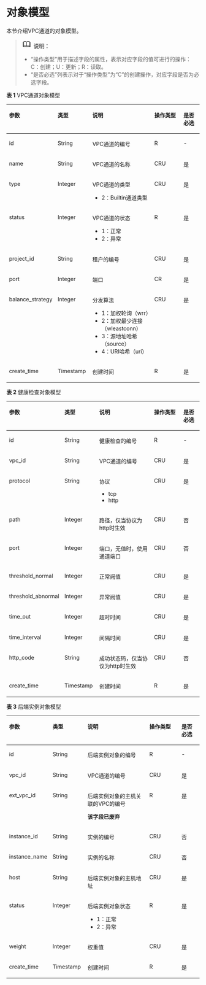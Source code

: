 # 对象模型<a name="ZH-CN_TOPIC_0000001082135219"></a>

本节介绍VPC通道的对象模型。

>![](public_sys-resources/icon-note.gif) **说明：** 
>-   “操作类型”用于描述字段的属性，表示对应字段的值可进行的操作：
>    C：创建；U：更新；R：读取。
>-   “是否必选”列表示对于“操作类型”为“C”的创建操作，对应字段是否为必选字段。

**表 1**  VPC通道对象模型

<a name="zh-cn_topic_0225568976_table49332581"></a>
<table><thead align="left"><tr id="zh-cn_topic_0225568976_row15637543"><th class="cellrowborder" valign="top" width="20.202020202020204%" id="mcps1.2.6.1.1"><p id="zh-cn_topic_0225568976_p58681484"><a name="zh-cn_topic_0225568976_p58681484"></a><a name="zh-cn_topic_0225568976_p58681484"></a>参数</p>
</th>
<th class="cellrowborder" valign="top" width="18.18181818181818%" id="mcps1.2.6.1.2"><p id="zh-cn_topic_0225568976_p55579749"><a name="zh-cn_topic_0225568976_p55579749"></a><a name="zh-cn_topic_0225568976_p55579749"></a>类型</p>
</th>
<th class="cellrowborder" valign="top" width="33.33333333333333%" id="mcps1.2.6.1.3"><p id="zh-cn_topic_0225568976_p5665819"><a name="zh-cn_topic_0225568976_p5665819"></a><a name="zh-cn_topic_0225568976_p5665819"></a>说明</p>
</th>
<th class="cellrowborder" valign="top" width="17.17171717171717%" id="mcps1.2.6.1.4"><p id="zh-cn_topic_0225568976_p56278165"><a name="zh-cn_topic_0225568976_p56278165"></a><a name="zh-cn_topic_0225568976_p56278165"></a>操作类型</p>
</th>
<th class="cellrowborder" valign="top" width="11.111111111111112%" id="mcps1.2.6.1.5"><p id="zh-cn_topic_0225568976_p62237499"><a name="zh-cn_topic_0225568976_p62237499"></a><a name="zh-cn_topic_0225568976_p62237499"></a>是否必选</p>
</th>
</tr>
</thead>
<tbody><tr id="zh-cn_topic_0225568976_row8072695"><td class="cellrowborder" valign="top" width="20.202020202020204%" headers="mcps1.2.6.1.1 "><p id="zh-cn_topic_0225568976_p49908526"><a name="zh-cn_topic_0225568976_p49908526"></a><a name="zh-cn_topic_0225568976_p49908526"></a>id</p>
</td>
<td class="cellrowborder" valign="top" width="18.18181818181818%" headers="mcps1.2.6.1.2 "><p id="zh-cn_topic_0225568976_p16058826"><a name="zh-cn_topic_0225568976_p16058826"></a><a name="zh-cn_topic_0225568976_p16058826"></a>String</p>
</td>
<td class="cellrowborder" valign="top" width="33.33333333333333%" headers="mcps1.2.6.1.3 "><p id="zh-cn_topic_0225568976_p25696563"><a name="zh-cn_topic_0225568976_p25696563"></a><a name="zh-cn_topic_0225568976_p25696563"></a>VPC通道的编号</p>
</td>
<td class="cellrowborder" valign="top" width="17.17171717171717%" headers="mcps1.2.6.1.4 "><p id="zh-cn_topic_0225568976_p1046864"><a name="zh-cn_topic_0225568976_p1046864"></a><a name="zh-cn_topic_0225568976_p1046864"></a>R</p>
</td>
<td class="cellrowborder" valign="top" width="11.111111111111112%" headers="mcps1.2.6.1.5 "><p id="zh-cn_topic_0225568976_p17687178"><a name="zh-cn_topic_0225568976_p17687178"></a><a name="zh-cn_topic_0225568976_p17687178"></a>-</p>
</td>
</tr>
<tr id="zh-cn_topic_0225568976_row24966877"><td class="cellrowborder" valign="top" width="20.202020202020204%" headers="mcps1.2.6.1.1 "><p id="zh-cn_topic_0225568976_p9051148"><a name="zh-cn_topic_0225568976_p9051148"></a><a name="zh-cn_topic_0225568976_p9051148"></a>name</p>
</td>
<td class="cellrowborder" valign="top" width="18.18181818181818%" headers="mcps1.2.6.1.2 "><p id="zh-cn_topic_0225568976_p62054412"><a name="zh-cn_topic_0225568976_p62054412"></a><a name="zh-cn_topic_0225568976_p62054412"></a>String</p>
</td>
<td class="cellrowborder" valign="top" width="33.33333333333333%" headers="mcps1.2.6.1.3 "><p id="zh-cn_topic_0225568976_p60351493"><a name="zh-cn_topic_0225568976_p60351493"></a><a name="zh-cn_topic_0225568976_p60351493"></a>VPC通道的名称</p>
</td>
<td class="cellrowborder" valign="top" width="17.17171717171717%" headers="mcps1.2.6.1.4 "><p id="zh-cn_topic_0225568976_p56632734"><a name="zh-cn_topic_0225568976_p56632734"></a><a name="zh-cn_topic_0225568976_p56632734"></a>CRU</p>
</td>
<td class="cellrowborder" valign="top" width="11.111111111111112%" headers="mcps1.2.6.1.5 "><p id="zh-cn_topic_0225568976_p23848703"><a name="zh-cn_topic_0225568976_p23848703"></a><a name="zh-cn_topic_0225568976_p23848703"></a>是</p>
</td>
</tr>
<tr id="zh-cn_topic_0225568976_row13311738"><td class="cellrowborder" valign="top" width="20.202020202020204%" headers="mcps1.2.6.1.1 "><p id="zh-cn_topic_0225568976_p4509019"><a name="zh-cn_topic_0225568976_p4509019"></a><a name="zh-cn_topic_0225568976_p4509019"></a>type</p>
</td>
<td class="cellrowborder" valign="top" width="18.18181818181818%" headers="mcps1.2.6.1.2 "><p id="zh-cn_topic_0225568976_p29686297"><a name="zh-cn_topic_0225568976_p29686297"></a><a name="zh-cn_topic_0225568976_p29686297"></a>Integer</p>
</td>
<td class="cellrowborder" valign="top" width="33.33333333333333%" headers="mcps1.2.6.1.3 "><p id="zh-cn_topic_0225568976_p55779867"><a name="zh-cn_topic_0225568976_p55779867"></a><a name="zh-cn_topic_0225568976_p55779867"></a>VPC通道的类型</p>
<a name="zh-cn_topic_0225568976_ul53721145134416"></a><a name="zh-cn_topic_0225568976_ul53721145134416"></a><ul id="zh-cn_topic_0225568976_ul53721145134416"><li>2：Builtin通道类型</li></ul>
</td>
<td class="cellrowborder" valign="top" width="17.17171717171717%" headers="mcps1.2.6.1.4 "><p id="zh-cn_topic_0225568976_p21875402"><a name="zh-cn_topic_0225568976_p21875402"></a><a name="zh-cn_topic_0225568976_p21875402"></a>CRU</p>
</td>
<td class="cellrowborder" valign="top" width="11.111111111111112%" headers="mcps1.2.6.1.5 "><p id="zh-cn_topic_0225568976_p27077133"><a name="zh-cn_topic_0225568976_p27077133"></a><a name="zh-cn_topic_0225568976_p27077133"></a>是</p>
</td>
</tr>
<tr id="zh-cn_topic_0225568976_row82661851161"><td class="cellrowborder" valign="top" width="20.202020202020204%" headers="mcps1.2.6.1.1 "><p id="zh-cn_topic_0225568976_p926619591611"><a name="zh-cn_topic_0225568976_p926619591611"></a><a name="zh-cn_topic_0225568976_p926619591611"></a>status</p>
</td>
<td class="cellrowborder" valign="top" width="18.18181818181818%" headers="mcps1.2.6.1.2 "><p id="zh-cn_topic_0225568976_p182661752166"><a name="zh-cn_topic_0225568976_p182661752166"></a><a name="zh-cn_topic_0225568976_p182661752166"></a>Integer</p>
</td>
<td class="cellrowborder" valign="top" width="33.33333333333333%" headers="mcps1.2.6.1.3 "><p id="zh-cn_topic_0225568976_p12663581620"><a name="zh-cn_topic_0225568976_p12663581620"></a><a name="zh-cn_topic_0225568976_p12663581620"></a>VPC通道的状态</p>
<a name="zh-cn_topic_0225568976_ul15791839184416"></a><a name="zh-cn_topic_0225568976_ul15791839184416"></a><ul id="zh-cn_topic_0225568976_ul15791839184416"><li>1：正常</li><li>2：异常</li></ul>
</td>
<td class="cellrowborder" valign="top" width="17.17171717171717%" headers="mcps1.2.6.1.4 "><p id="zh-cn_topic_0225568976_p7266350167"><a name="zh-cn_topic_0225568976_p7266350167"></a><a name="zh-cn_topic_0225568976_p7266350167"></a>R</p>
</td>
<td class="cellrowborder" valign="top" width="11.111111111111112%" headers="mcps1.2.6.1.5 "><p id="zh-cn_topic_0225568976_p152667591616"><a name="zh-cn_topic_0225568976_p152667591616"></a><a name="zh-cn_topic_0225568976_p152667591616"></a>是</p>
</td>
</tr>
<tr id="zh-cn_topic_0225568976_row42367610"><td class="cellrowborder" valign="top" width="20.202020202020204%" headers="mcps1.2.6.1.1 "><p id="zh-cn_topic_0225568976_p9224375"><a name="zh-cn_topic_0225568976_p9224375"></a><a name="zh-cn_topic_0225568976_p9224375"></a>project_id</p>
</td>
<td class="cellrowborder" valign="top" width="18.18181818181818%" headers="mcps1.2.6.1.2 "><p id="zh-cn_topic_0225568976_p8976892"><a name="zh-cn_topic_0225568976_p8976892"></a><a name="zh-cn_topic_0225568976_p8976892"></a>String</p>
</td>
<td class="cellrowborder" valign="top" width="33.33333333333333%" headers="mcps1.2.6.1.3 "><p id="zh-cn_topic_0225568976_p79993152715"><a name="zh-cn_topic_0225568976_p79993152715"></a><a name="zh-cn_topic_0225568976_p79993152715"></a>租户的编号</p>
</td>
<td class="cellrowborder" valign="top" width="17.17171717171717%" headers="mcps1.2.6.1.4 "><p id="zh-cn_topic_0225568976_p15296911"><a name="zh-cn_topic_0225568976_p15296911"></a><a name="zh-cn_topic_0225568976_p15296911"></a>CRU</p>
</td>
<td class="cellrowborder" valign="top" width="11.111111111111112%" headers="mcps1.2.6.1.5 "><p id="zh-cn_topic_0225568976_p31090241"><a name="zh-cn_topic_0225568976_p31090241"></a><a name="zh-cn_topic_0225568976_p31090241"></a>是</p>
</td>
</tr>
<tr id="zh-cn_topic_0225568976_row11376719"><td class="cellrowborder" valign="top" width="20.202020202020204%" headers="mcps1.2.6.1.1 "><p id="zh-cn_topic_0225568976_p49099023"><a name="zh-cn_topic_0225568976_p49099023"></a><a name="zh-cn_topic_0225568976_p49099023"></a>port</p>
</td>
<td class="cellrowborder" valign="top" width="18.18181818181818%" headers="mcps1.2.6.1.2 "><p id="zh-cn_topic_0225568976_p17597936"><a name="zh-cn_topic_0225568976_p17597936"></a><a name="zh-cn_topic_0225568976_p17597936"></a>Integer</p>
</td>
<td class="cellrowborder" valign="top" width="33.33333333333333%" headers="mcps1.2.6.1.3 "><p id="zh-cn_topic_0225568976_p16681305"><a name="zh-cn_topic_0225568976_p16681305"></a><a name="zh-cn_topic_0225568976_p16681305"></a>端口</p>
</td>
<td class="cellrowborder" valign="top" width="17.17171717171717%" headers="mcps1.2.6.1.4 "><p id="zh-cn_topic_0225568976_p13967064"><a name="zh-cn_topic_0225568976_p13967064"></a><a name="zh-cn_topic_0225568976_p13967064"></a>CR</p>
</td>
<td class="cellrowborder" valign="top" width="11.111111111111112%" headers="mcps1.2.6.1.5 "><p id="zh-cn_topic_0225568976_p57590436"><a name="zh-cn_topic_0225568976_p57590436"></a><a name="zh-cn_topic_0225568976_p57590436"></a>是</p>
</td>
</tr>
<tr id="zh-cn_topic_0225568976_row82989413144"><td class="cellrowborder" valign="top" width="20.202020202020204%" headers="mcps1.2.6.1.1 "><p id="zh-cn_topic_0225568976_p192983401416"><a name="zh-cn_topic_0225568976_p192983401416"></a><a name="zh-cn_topic_0225568976_p192983401416"></a>balance_strategy</p>
</td>
<td class="cellrowborder" valign="top" width="18.18181818181818%" headers="mcps1.2.6.1.2 "><p id="zh-cn_topic_0225568976_p182985416144"><a name="zh-cn_topic_0225568976_p182985416144"></a><a name="zh-cn_topic_0225568976_p182985416144"></a>Integer</p>
</td>
<td class="cellrowborder" valign="top" width="33.33333333333333%" headers="mcps1.2.6.1.3 "><p id="zh-cn_topic_0225568976_p22981401418"><a name="zh-cn_topic_0225568976_p22981401418"></a><a name="zh-cn_topic_0225568976_p22981401418"></a>分发算法</p>
<a name="zh-cn_topic_0225568976_ul31881612450"></a><a name="zh-cn_topic_0225568976_ul31881612450"></a><ul id="zh-cn_topic_0225568976_ul31881612450"><li>1：加权轮询（wrr）</li><li>2：加权最少连接（wleastconn）</li><li>3：源地址哈希（source）</li><li>4：URI哈希（uri）</li></ul>
</td>
<td class="cellrowborder" valign="top" width="17.17171717171717%" headers="mcps1.2.6.1.4 "><p id="zh-cn_topic_0225568976_p8298154131413"><a name="zh-cn_topic_0225568976_p8298154131413"></a><a name="zh-cn_topic_0225568976_p8298154131413"></a>CRU</p>
</td>
<td class="cellrowborder" valign="top" width="11.111111111111112%" headers="mcps1.2.6.1.5 "><p id="zh-cn_topic_0225568976_p1298148144"><a name="zh-cn_topic_0225568976_p1298148144"></a><a name="zh-cn_topic_0225568976_p1298148144"></a>是</p>
</td>
</tr>
<tr id="zh-cn_topic_0225568976_row684511713148"><td class="cellrowborder" valign="top" width="20.202020202020204%" headers="mcps1.2.6.1.1 "><p id="zh-cn_topic_0225568976_p8845107161418"><a name="zh-cn_topic_0225568976_p8845107161418"></a><a name="zh-cn_topic_0225568976_p8845107161418"></a>create_time</p>
</td>
<td class="cellrowborder" valign="top" width="18.18181818181818%" headers="mcps1.2.6.1.2 "><p id="zh-cn_topic_0225568976_p188451179141"><a name="zh-cn_topic_0225568976_p188451179141"></a><a name="zh-cn_topic_0225568976_p188451179141"></a>Timestamp</p>
</td>
<td class="cellrowborder" valign="top" width="33.33333333333333%" headers="mcps1.2.6.1.3 "><p id="zh-cn_topic_0225568976_p198451273146"><a name="zh-cn_topic_0225568976_p198451273146"></a><a name="zh-cn_topic_0225568976_p198451273146"></a>创建时间</p>
</td>
<td class="cellrowborder" valign="top" width="17.17171717171717%" headers="mcps1.2.6.1.4 "><p id="zh-cn_topic_0225568976_p784537191416"><a name="zh-cn_topic_0225568976_p784537191416"></a><a name="zh-cn_topic_0225568976_p784537191416"></a>R</p>
</td>
<td class="cellrowborder" valign="top" width="11.111111111111112%" headers="mcps1.2.6.1.5 "><p id="zh-cn_topic_0225568976_p128457751410"><a name="zh-cn_topic_0225568976_p128457751410"></a><a name="zh-cn_topic_0225568976_p128457751410"></a>是</p>
</td>
</tr>
</tbody>
</table>

**表 2**  健康检查对象模型

<a name="zh-cn_topic_0225568976_table41340048"></a>
<table><thead align="left"><tr id="zh-cn_topic_0225568976_row37775636"><th class="cellrowborder" valign="top" width="20.202020202020204%" id="mcps1.2.6.1.1"><p id="zh-cn_topic_0225568976_p39927684"><a name="zh-cn_topic_0225568976_p39927684"></a><a name="zh-cn_topic_0225568976_p39927684"></a>参数</p>
</th>
<th class="cellrowborder" valign="top" width="18.18181818181818%" id="mcps1.2.6.1.2"><p id="zh-cn_topic_0225568976_p12916952"><a name="zh-cn_topic_0225568976_p12916952"></a><a name="zh-cn_topic_0225568976_p12916952"></a>类型</p>
</th>
<th class="cellrowborder" valign="top" width="33.33333333333333%" id="mcps1.2.6.1.3"><p id="zh-cn_topic_0225568976_p39640185"><a name="zh-cn_topic_0225568976_p39640185"></a><a name="zh-cn_topic_0225568976_p39640185"></a>说明</p>
</th>
<th class="cellrowborder" valign="top" width="17.17171717171717%" id="mcps1.2.6.1.4"><p id="zh-cn_topic_0225568976_p56738382"><a name="zh-cn_topic_0225568976_p56738382"></a><a name="zh-cn_topic_0225568976_p56738382"></a>操作类型</p>
</th>
<th class="cellrowborder" valign="top" width="11.111111111111112%" id="mcps1.2.6.1.5"><p id="zh-cn_topic_0225568976_p32406207"><a name="zh-cn_topic_0225568976_p32406207"></a><a name="zh-cn_topic_0225568976_p32406207"></a>是否必选</p>
</th>
</tr>
</thead>
<tbody><tr id="zh-cn_topic_0225568976_row5223161311563"><td class="cellrowborder" valign="top" width="20.202020202020204%" headers="mcps1.2.6.1.1 "><p id="zh-cn_topic_0225568976_p143411395613"><a name="zh-cn_topic_0225568976_p143411395613"></a><a name="zh-cn_topic_0225568976_p143411395613"></a>id</p>
</td>
<td class="cellrowborder" valign="top" width="18.18181818181818%" headers="mcps1.2.6.1.2 "><p id="zh-cn_topic_0225568976_p43451314563"><a name="zh-cn_topic_0225568976_p43451314563"></a><a name="zh-cn_topic_0225568976_p43451314563"></a>String</p>
</td>
<td class="cellrowborder" valign="top" width="33.33333333333333%" headers="mcps1.2.6.1.3 "><p id="zh-cn_topic_0225568976_p8501113105613"><a name="zh-cn_topic_0225568976_p8501113105613"></a><a name="zh-cn_topic_0225568976_p8501113105613"></a>健康检查的编号</p>
</td>
<td class="cellrowborder" valign="top" width="17.17171717171717%" headers="mcps1.2.6.1.4 "><p id="zh-cn_topic_0225568976_p1850121317564"><a name="zh-cn_topic_0225568976_p1850121317564"></a><a name="zh-cn_topic_0225568976_p1850121317564"></a>R</p>
</td>
<td class="cellrowborder" valign="top" width="11.111111111111112%" headers="mcps1.2.6.1.5 "><p id="zh-cn_topic_0225568976_p2501713175617"><a name="zh-cn_topic_0225568976_p2501713175617"></a><a name="zh-cn_topic_0225568976_p2501713175617"></a>-</p>
</td>
</tr>
<tr id="zh-cn_topic_0225568976_row92231713195610"><td class="cellrowborder" valign="top" width="20.202020202020204%" headers="mcps1.2.6.1.1 "><p id="zh-cn_topic_0225568976_p105091312566"><a name="zh-cn_topic_0225568976_p105091312566"></a><a name="zh-cn_topic_0225568976_p105091312566"></a>vpc_id</p>
</td>
<td class="cellrowborder" valign="top" width="18.18181818181818%" headers="mcps1.2.6.1.2 "><p id="zh-cn_topic_0225568976_p195018139566"><a name="zh-cn_topic_0225568976_p195018139566"></a><a name="zh-cn_topic_0225568976_p195018139566"></a>String</p>
</td>
<td class="cellrowborder" valign="top" width="33.33333333333333%" headers="mcps1.2.6.1.3 "><p id="zh-cn_topic_0225568976_p135016132562"><a name="zh-cn_topic_0225568976_p135016132562"></a><a name="zh-cn_topic_0225568976_p135016132562"></a>VPC通道的编号</p>
</td>
<td class="cellrowborder" valign="top" width="17.17171717171717%" headers="mcps1.2.6.1.4 "><p id="zh-cn_topic_0225568976_p35051312566"><a name="zh-cn_topic_0225568976_p35051312566"></a><a name="zh-cn_topic_0225568976_p35051312566"></a>CRU</p>
</td>
<td class="cellrowborder" valign="top" width="11.111111111111112%" headers="mcps1.2.6.1.5 "><p id="zh-cn_topic_0225568976_p125001365613"><a name="zh-cn_topic_0225568976_p125001365613"></a><a name="zh-cn_topic_0225568976_p125001365613"></a>是</p>
</td>
</tr>
<tr id="zh-cn_topic_0225568976_row132231913105617"><td class="cellrowborder" valign="top" width="20.202020202020204%" headers="mcps1.2.6.1.1 "><p id="zh-cn_topic_0225568976_p05011138562"><a name="zh-cn_topic_0225568976_p05011138562"></a><a name="zh-cn_topic_0225568976_p05011138562"></a>protocol</p>
</td>
<td class="cellrowborder" valign="top" width="18.18181818181818%" headers="mcps1.2.6.1.2 "><p id="zh-cn_topic_0225568976_p1666161335612"><a name="zh-cn_topic_0225568976_p1666161335612"></a><a name="zh-cn_topic_0225568976_p1666161335612"></a>String</p>
</td>
<td class="cellrowborder" valign="top" width="33.33333333333333%" headers="mcps1.2.6.1.3 "><p id="zh-cn_topic_0225568976_p1666121315567"><a name="zh-cn_topic_0225568976_p1666121315567"></a><a name="zh-cn_topic_0225568976_p1666121315567"></a>协议</p>
<a name="zh-cn_topic_0225568976_ul166101312568"></a><a name="zh-cn_topic_0225568976_ul166101312568"></a><ul id="zh-cn_topic_0225568976_ul166101312568"><li>tcp</li><li>http</li></ul>
</td>
<td class="cellrowborder" valign="top" width="17.17171717171717%" headers="mcps1.2.6.1.4 "><p id="zh-cn_topic_0225568976_p766201365612"><a name="zh-cn_topic_0225568976_p766201365612"></a><a name="zh-cn_topic_0225568976_p766201365612"></a>CRU</p>
</td>
<td class="cellrowborder" valign="top" width="11.111111111111112%" headers="mcps1.2.6.1.5 "><p id="zh-cn_topic_0225568976_p966101325618"><a name="zh-cn_topic_0225568976_p966101325618"></a><a name="zh-cn_topic_0225568976_p966101325618"></a>是</p>
</td>
</tr>
<tr id="zh-cn_topic_0225568976_row7223191375620"><td class="cellrowborder" valign="top" width="20.202020202020204%" headers="mcps1.2.6.1.1 "><p id="zh-cn_topic_0225568976_p266171335616"><a name="zh-cn_topic_0225568976_p266171335616"></a><a name="zh-cn_topic_0225568976_p266171335616"></a>path</p>
</td>
<td class="cellrowborder" valign="top" width="18.18181818181818%" headers="mcps1.2.6.1.2 "><p id="zh-cn_topic_0225568976_p1266141345614"><a name="zh-cn_topic_0225568976_p1266141345614"></a><a name="zh-cn_topic_0225568976_p1266141345614"></a>Integer</p>
</td>
<td class="cellrowborder" valign="top" width="33.33333333333333%" headers="mcps1.2.6.1.3 "><p id="zh-cn_topic_0225568976_p12661130563"><a name="zh-cn_topic_0225568976_p12661130563"></a><a name="zh-cn_topic_0225568976_p12661130563"></a>路径，仅当协议为http时生效</p>
</td>
<td class="cellrowborder" valign="top" width="17.17171717171717%" headers="mcps1.2.6.1.4 "><p id="zh-cn_topic_0225568976_p982101312567"><a name="zh-cn_topic_0225568976_p982101312567"></a><a name="zh-cn_topic_0225568976_p982101312567"></a>CRU</p>
</td>
<td class="cellrowborder" valign="top" width="11.111111111111112%" headers="mcps1.2.6.1.5 "><p id="zh-cn_topic_0225568976_p2821513195610"><a name="zh-cn_topic_0225568976_p2821513195610"></a><a name="zh-cn_topic_0225568976_p2821513195610"></a>否</p>
</td>
</tr>
<tr id="zh-cn_topic_0225568976_row5223413165612"><td class="cellrowborder" valign="top" width="20.202020202020204%" headers="mcps1.2.6.1.1 "><p id="zh-cn_topic_0225568976_p582913105612"><a name="zh-cn_topic_0225568976_p582913105612"></a><a name="zh-cn_topic_0225568976_p582913105612"></a>port</p>
</td>
<td class="cellrowborder" valign="top" width="18.18181818181818%" headers="mcps1.2.6.1.2 "><p id="zh-cn_topic_0225568976_p18261314567"><a name="zh-cn_topic_0225568976_p18261314567"></a><a name="zh-cn_topic_0225568976_p18261314567"></a>Integer</p>
</td>
<td class="cellrowborder" valign="top" width="33.33333333333333%" headers="mcps1.2.6.1.3 "><p id="zh-cn_topic_0225568976_p78214132565"><a name="zh-cn_topic_0225568976_p78214132565"></a><a name="zh-cn_topic_0225568976_p78214132565"></a>端口，无值时，使用通道端口</p>
</td>
<td class="cellrowborder" valign="top" width="17.17171717171717%" headers="mcps1.2.6.1.4 "><p id="zh-cn_topic_0225568976_p882101320565"><a name="zh-cn_topic_0225568976_p882101320565"></a><a name="zh-cn_topic_0225568976_p882101320565"></a>CRU</p>
</td>
<td class="cellrowborder" valign="top" width="11.111111111111112%" headers="mcps1.2.6.1.5 "><p id="zh-cn_topic_0225568976_p682161319562"><a name="zh-cn_topic_0225568976_p682161319562"></a><a name="zh-cn_topic_0225568976_p682161319562"></a>否</p>
</td>
</tr>
<tr id="zh-cn_topic_0225568976_row1222381315566"><td class="cellrowborder" valign="top" width="20.202020202020204%" headers="mcps1.2.6.1.1 "><p id="zh-cn_topic_0225568976_p1898513175610"><a name="zh-cn_topic_0225568976_p1898513175610"></a><a name="zh-cn_topic_0225568976_p1898513175610"></a>threshold_normal</p>
</td>
<td class="cellrowborder" valign="top" width="18.18181818181818%" headers="mcps1.2.6.1.2 "><p id="zh-cn_topic_0225568976_p39861317569"><a name="zh-cn_topic_0225568976_p39861317569"></a><a name="zh-cn_topic_0225568976_p39861317569"></a>Integer</p>
</td>
<td class="cellrowborder" valign="top" width="33.33333333333333%" headers="mcps1.2.6.1.3 "><p id="zh-cn_topic_0225568976_p1798813185617"><a name="zh-cn_topic_0225568976_p1798813185617"></a><a name="zh-cn_topic_0225568976_p1798813185617"></a>正常阙值</p>
</td>
<td class="cellrowborder" valign="top" width="17.17171717171717%" headers="mcps1.2.6.1.4 "><p id="zh-cn_topic_0225568976_p9982013135612"><a name="zh-cn_topic_0225568976_p9982013135612"></a><a name="zh-cn_topic_0225568976_p9982013135612"></a>CRU</p>
</td>
<td class="cellrowborder" valign="top" width="11.111111111111112%" headers="mcps1.2.6.1.5 "><p id="zh-cn_topic_0225568976_p14981013145615"><a name="zh-cn_topic_0225568976_p14981013145615"></a><a name="zh-cn_topic_0225568976_p14981013145615"></a>是</p>
</td>
</tr>
<tr id="zh-cn_topic_0225568976_row102231713165613"><td class="cellrowborder" valign="top" width="20.202020202020204%" headers="mcps1.2.6.1.1 "><p id="zh-cn_topic_0225568976_p1598191305619"><a name="zh-cn_topic_0225568976_p1598191305619"></a><a name="zh-cn_topic_0225568976_p1598191305619"></a>threshold_abnormal</p>
</td>
<td class="cellrowborder" valign="top" width="18.18181818181818%" headers="mcps1.2.6.1.2 "><p id="zh-cn_topic_0225568976_p169821319568"><a name="zh-cn_topic_0225568976_p169821319568"></a><a name="zh-cn_topic_0225568976_p169821319568"></a>Integer</p>
</td>
<td class="cellrowborder" valign="top" width="33.33333333333333%" headers="mcps1.2.6.1.3 "><p id="zh-cn_topic_0225568976_p1898161316565"><a name="zh-cn_topic_0225568976_p1898161316565"></a><a name="zh-cn_topic_0225568976_p1898161316565"></a>异常阙值</p>
</td>
<td class="cellrowborder" valign="top" width="17.17171717171717%" headers="mcps1.2.6.1.4 "><p id="zh-cn_topic_0225568976_p1111331335618"><a name="zh-cn_topic_0225568976_p1111331335618"></a><a name="zh-cn_topic_0225568976_p1111331335618"></a>CRU</p>
</td>
<td class="cellrowborder" valign="top" width="11.111111111111112%" headers="mcps1.2.6.1.5 "><p id="zh-cn_topic_0225568976_p13113113165614"><a name="zh-cn_topic_0225568976_p13113113165614"></a><a name="zh-cn_topic_0225568976_p13113113165614"></a>是</p>
</td>
</tr>
<tr id="zh-cn_topic_0225568976_row19223121325615"><td class="cellrowborder" valign="top" width="20.202020202020204%" headers="mcps1.2.6.1.1 "><p id="zh-cn_topic_0225568976_p91131813195616"><a name="zh-cn_topic_0225568976_p91131813195616"></a><a name="zh-cn_topic_0225568976_p91131813195616"></a>time_out</p>
</td>
<td class="cellrowborder" valign="top" width="18.18181818181818%" headers="mcps1.2.6.1.2 "><p id="zh-cn_topic_0225568976_p181131113155618"><a name="zh-cn_topic_0225568976_p181131113155618"></a><a name="zh-cn_topic_0225568976_p181131113155618"></a>Integer</p>
</td>
<td class="cellrowborder" valign="top" width="33.33333333333333%" headers="mcps1.2.6.1.3 "><p id="zh-cn_topic_0225568976_p1511311311562"><a name="zh-cn_topic_0225568976_p1511311311562"></a><a name="zh-cn_topic_0225568976_p1511311311562"></a>超时时间</p>
</td>
<td class="cellrowborder" valign="top" width="17.17171717171717%" headers="mcps1.2.6.1.4 "><p id="zh-cn_topic_0225568976_p6113113175618"><a name="zh-cn_topic_0225568976_p6113113175618"></a><a name="zh-cn_topic_0225568976_p6113113175618"></a>CRU</p>
</td>
<td class="cellrowborder" valign="top" width="11.111111111111112%" headers="mcps1.2.6.1.5 "><p id="zh-cn_topic_0225568976_p211318135568"><a name="zh-cn_topic_0225568976_p211318135568"></a><a name="zh-cn_topic_0225568976_p211318135568"></a>是</p>
</td>
</tr>
<tr id="zh-cn_topic_0225568976_row175831246256"><td class="cellrowborder" valign="top" width="20.202020202020204%" headers="mcps1.2.6.1.1 "><p id="zh-cn_topic_0225568976_p6583546354"><a name="zh-cn_topic_0225568976_p6583546354"></a><a name="zh-cn_topic_0225568976_p6583546354"></a>time_interval</p>
</td>
<td class="cellrowborder" valign="top" width="18.18181818181818%" headers="mcps1.2.6.1.2 "><p id="zh-cn_topic_0225568976_p165832460510"><a name="zh-cn_topic_0225568976_p165832460510"></a><a name="zh-cn_topic_0225568976_p165832460510"></a>Integer</p>
</td>
<td class="cellrowborder" valign="top" width="33.33333333333333%" headers="mcps1.2.6.1.3 "><p id="zh-cn_topic_0225568976_p958312467512"><a name="zh-cn_topic_0225568976_p958312467512"></a><a name="zh-cn_topic_0225568976_p958312467512"></a>间隔时间</p>
</td>
<td class="cellrowborder" valign="top" width="17.17171717171717%" headers="mcps1.2.6.1.4 "><p id="zh-cn_topic_0225568976_p258316465515"><a name="zh-cn_topic_0225568976_p258316465515"></a><a name="zh-cn_topic_0225568976_p258316465515"></a>CRU</p>
</td>
<td class="cellrowborder" valign="top" width="11.111111111111112%" headers="mcps1.2.6.1.5 "><p id="zh-cn_topic_0225568976_p9583246452"><a name="zh-cn_topic_0225568976_p9583246452"></a><a name="zh-cn_topic_0225568976_p9583246452"></a>是</p>
</td>
</tr>
<tr id="zh-cn_topic_0225568976_row4393833700"><td class="cellrowborder" valign="top" width="20.202020202020204%" headers="mcps1.2.6.1.1 "><p id="zh-cn_topic_0225568976_p1439315331004"><a name="zh-cn_topic_0225568976_p1439315331004"></a><a name="zh-cn_topic_0225568976_p1439315331004"></a>http_code</p>
</td>
<td class="cellrowborder" valign="top" width="18.18181818181818%" headers="mcps1.2.6.1.2 "><p id="zh-cn_topic_0225568976_p83936331018"><a name="zh-cn_topic_0225568976_p83936331018"></a><a name="zh-cn_topic_0225568976_p83936331018"></a>String</p>
</td>
<td class="cellrowborder" valign="top" width="33.33333333333333%" headers="mcps1.2.6.1.3 "><p id="zh-cn_topic_0225568976_p123932033506"><a name="zh-cn_topic_0225568976_p123932033506"></a><a name="zh-cn_topic_0225568976_p123932033506"></a>成功状态码，仅当协议为http时生效</p>
</td>
<td class="cellrowborder" valign="top" width="17.17171717171717%" headers="mcps1.2.6.1.4 "><p id="zh-cn_topic_0225568976_p153934331014"><a name="zh-cn_topic_0225568976_p153934331014"></a><a name="zh-cn_topic_0225568976_p153934331014"></a>CRU</p>
</td>
<td class="cellrowborder" valign="top" width="11.111111111111112%" headers="mcps1.2.6.1.5 "><p id="zh-cn_topic_0225568976_p1539303315019"><a name="zh-cn_topic_0225568976_p1539303315019"></a><a name="zh-cn_topic_0225568976_p1539303315019"></a>否</p>
</td>
</tr>
<tr id="zh-cn_topic_0225568976_row53936368013"><td class="cellrowborder" valign="top" width="20.202020202020204%" headers="mcps1.2.6.1.1 "><p id="zh-cn_topic_0225568976_p739310361703"><a name="zh-cn_topic_0225568976_p739310361703"></a><a name="zh-cn_topic_0225568976_p739310361703"></a>create_time</p>
</td>
<td class="cellrowborder" valign="top" width="18.18181818181818%" headers="mcps1.2.6.1.2 "><p id="zh-cn_topic_0225568976_p539313361704"><a name="zh-cn_topic_0225568976_p539313361704"></a><a name="zh-cn_topic_0225568976_p539313361704"></a>Timestamp</p>
</td>
<td class="cellrowborder" valign="top" width="33.33333333333333%" headers="mcps1.2.6.1.3 "><p id="zh-cn_topic_0225568976_p173933360010"><a name="zh-cn_topic_0225568976_p173933360010"></a><a name="zh-cn_topic_0225568976_p173933360010"></a>创建时间</p>
</td>
<td class="cellrowborder" valign="top" width="17.17171717171717%" headers="mcps1.2.6.1.4 "><p id="zh-cn_topic_0225568976_p93935369017"><a name="zh-cn_topic_0225568976_p93935369017"></a><a name="zh-cn_topic_0225568976_p93935369017"></a>R</p>
</td>
<td class="cellrowborder" valign="top" width="11.111111111111112%" headers="mcps1.2.6.1.5 "><p id="zh-cn_topic_0225568976_p133931636002"><a name="zh-cn_topic_0225568976_p133931636002"></a><a name="zh-cn_topic_0225568976_p133931636002"></a>是</p>
</td>
</tr>
</tbody>
</table>

**表 3**  后端实例对象模型

<a name="zh-cn_topic_0225568976_table1432431421012"></a>
<table><thead align="left"><tr id="zh-cn_topic_0225568976_row14324114141017"><th class="cellrowborder" valign="top" width="20.202020202020204%" id="mcps1.2.6.1.1"><p id="zh-cn_topic_0225568976_p133241714171014"><a name="zh-cn_topic_0225568976_p133241714171014"></a><a name="zh-cn_topic_0225568976_p133241714171014"></a>参数</p>
</th>
<th class="cellrowborder" valign="top" width="18.18181818181818%" id="mcps1.2.6.1.2"><p id="zh-cn_topic_0225568976_p1132420146104"><a name="zh-cn_topic_0225568976_p1132420146104"></a><a name="zh-cn_topic_0225568976_p1132420146104"></a>类型</p>
</th>
<th class="cellrowborder" valign="top" width="33.33333333333333%" id="mcps1.2.6.1.3"><p id="zh-cn_topic_0225568976_p1324114101013"><a name="zh-cn_topic_0225568976_p1324114101013"></a><a name="zh-cn_topic_0225568976_p1324114101013"></a>说明</p>
</th>
<th class="cellrowborder" valign="top" width="17.17171717171717%" id="mcps1.2.6.1.4"><p id="zh-cn_topic_0225568976_p183401214181015"><a name="zh-cn_topic_0225568976_p183401214181015"></a><a name="zh-cn_topic_0225568976_p183401214181015"></a>操作类型</p>
</th>
<th class="cellrowborder" valign="top" width="11.111111111111112%" id="mcps1.2.6.1.5"><p id="zh-cn_topic_0225568976_p163401714101018"><a name="zh-cn_topic_0225568976_p163401714101018"></a><a name="zh-cn_topic_0225568976_p163401714101018"></a>是否必选</p>
</th>
</tr>
</thead>
<tbody><tr id="zh-cn_topic_0225568976_row6500215122212"><td class="cellrowborder" valign="top" width="20.202020202020204%" headers="mcps1.2.6.1.1 "><p id="zh-cn_topic_0225568976_p192037153227"><a name="zh-cn_topic_0225568976_p192037153227"></a><a name="zh-cn_topic_0225568976_p192037153227"></a>id</p>
</td>
<td class="cellrowborder" valign="top" width="18.18181818181818%" headers="mcps1.2.6.1.2 "><p id="zh-cn_topic_0225568976_p1320321582216"><a name="zh-cn_topic_0225568976_p1320321582216"></a><a name="zh-cn_topic_0225568976_p1320321582216"></a>String</p>
</td>
<td class="cellrowborder" valign="top" width="33.33333333333333%" headers="mcps1.2.6.1.3 "><p id="zh-cn_topic_0225568976_p720321522212"><a name="zh-cn_topic_0225568976_p720321522212"></a><a name="zh-cn_topic_0225568976_p720321522212"></a>后端实例对象的编号</p>
</td>
<td class="cellrowborder" valign="top" width="17.17171717171717%" headers="mcps1.2.6.1.4 "><p id="zh-cn_topic_0225568976_p182031415122213"><a name="zh-cn_topic_0225568976_p182031415122213"></a><a name="zh-cn_topic_0225568976_p182031415122213"></a>R</p>
</td>
<td class="cellrowborder" valign="top" width="11.111111111111112%" headers="mcps1.2.6.1.5 "><p id="zh-cn_topic_0225568976_p18218101511226"><a name="zh-cn_topic_0225568976_p18218101511226"></a><a name="zh-cn_topic_0225568976_p18218101511226"></a>-</p>
</td>
</tr>
<tr id="zh-cn_topic_0225568976_row850021515227"><td class="cellrowborder" valign="top" width="20.202020202020204%" headers="mcps1.2.6.1.1 "><p id="zh-cn_topic_0225568976_p17218101510221"><a name="zh-cn_topic_0225568976_p17218101510221"></a><a name="zh-cn_topic_0225568976_p17218101510221"></a>vpc_id</p>
</td>
<td class="cellrowborder" valign="top" width="18.18181818181818%" headers="mcps1.2.6.1.2 "><p id="zh-cn_topic_0225568976_p42186152226"><a name="zh-cn_topic_0225568976_p42186152226"></a><a name="zh-cn_topic_0225568976_p42186152226"></a>String</p>
</td>
<td class="cellrowborder" valign="top" width="33.33333333333333%" headers="mcps1.2.6.1.3 "><p id="zh-cn_topic_0225568976_p1218151552213"><a name="zh-cn_topic_0225568976_p1218151552213"></a><a name="zh-cn_topic_0225568976_p1218151552213"></a>VPC通道的编号</p>
</td>
<td class="cellrowborder" valign="top" width="17.17171717171717%" headers="mcps1.2.6.1.4 "><p id="zh-cn_topic_0225568976_p1521821512227"><a name="zh-cn_topic_0225568976_p1521821512227"></a><a name="zh-cn_topic_0225568976_p1521821512227"></a>CRU</p>
</td>
<td class="cellrowborder" valign="top" width="11.111111111111112%" headers="mcps1.2.6.1.5 "><p id="zh-cn_topic_0225568976_p152183157227"><a name="zh-cn_topic_0225568976_p152183157227"></a><a name="zh-cn_topic_0225568976_p152183157227"></a>是</p>
</td>
</tr>
<tr id="zh-cn_topic_0225568976_row195001615122214"><td class="cellrowborder" valign="top" width="20.202020202020204%" headers="mcps1.2.6.1.1 "><p id="zh-cn_topic_0225568976_p18218161518224"><a name="zh-cn_topic_0225568976_p18218161518224"></a><a name="zh-cn_topic_0225568976_p18218161518224"></a>ext_vpc_id</p>
</td>
<td class="cellrowborder" valign="top" width="18.18181818181818%" headers="mcps1.2.6.1.2 "><p id="zh-cn_topic_0225568976_p52342015172213"><a name="zh-cn_topic_0225568976_p52342015172213"></a><a name="zh-cn_topic_0225568976_p52342015172213"></a>String</p>
</td>
<td class="cellrowborder" valign="top" width="33.33333333333333%" headers="mcps1.2.6.1.3 "><p id="zh-cn_topic_0225568976_p135137169232"><a name="zh-cn_topic_0225568976_p135137169232"></a><a name="zh-cn_topic_0225568976_p135137169232"></a>后端实例对象的主机关联的VPC的编号</p>
<p id="zh-cn_topic_0225568976_p17270618242"><a name="zh-cn_topic_0225568976_p17270618242"></a><a name="zh-cn_topic_0225568976_p17270618242"></a><strong id="zh-cn_topic_0225568976_b15914018"><a name="zh-cn_topic_0225568976_b15914018"></a><a name="zh-cn_topic_0225568976_b15914018"></a>该字段已废弃</strong></p>
</td>
<td class="cellrowborder" valign="top" width="17.17171717171717%" headers="mcps1.2.6.1.4 "><p id="zh-cn_topic_0225568976_p52341150224"><a name="zh-cn_topic_0225568976_p52341150224"></a><a name="zh-cn_topic_0225568976_p52341150224"></a>R</p>
</td>
<td class="cellrowborder" valign="top" width="11.111111111111112%" headers="mcps1.2.6.1.5 "><p id="zh-cn_topic_0225568976_p3234101532216"><a name="zh-cn_topic_0225568976_p3234101532216"></a><a name="zh-cn_topic_0225568976_p3234101532216"></a>是</p>
</td>
</tr>
<tr id="zh-cn_topic_0225568976_row35008152227"><td class="cellrowborder" valign="top" width="20.202020202020204%" headers="mcps1.2.6.1.1 "><p id="zh-cn_topic_0225568976_p11234111519223"><a name="zh-cn_topic_0225568976_p11234111519223"></a><a name="zh-cn_topic_0225568976_p11234111519223"></a>instance_id</p>
</td>
<td class="cellrowborder" valign="top" width="18.18181818181818%" headers="mcps1.2.6.1.2 "><p id="zh-cn_topic_0225568976_p202505154226"><a name="zh-cn_topic_0225568976_p202505154226"></a><a name="zh-cn_topic_0225568976_p202505154226"></a>String</p>
</td>
<td class="cellrowborder" valign="top" width="33.33333333333333%" headers="mcps1.2.6.1.3 "><p id="zh-cn_topic_0225568976_p4250161542220"><a name="zh-cn_topic_0225568976_p4250161542220"></a><a name="zh-cn_topic_0225568976_p4250161542220"></a>实例的编号</p>
</td>
<td class="cellrowborder" valign="top" width="17.17171717171717%" headers="mcps1.2.6.1.4 "><p id="zh-cn_topic_0225568976_p1025021542220"><a name="zh-cn_topic_0225568976_p1025021542220"></a><a name="zh-cn_topic_0225568976_p1025021542220"></a>CRU</p>
</td>
<td class="cellrowborder" valign="top" width="11.111111111111112%" headers="mcps1.2.6.1.5 "><p id="zh-cn_topic_0225568976_p625031582214"><a name="zh-cn_topic_0225568976_p625031582214"></a><a name="zh-cn_topic_0225568976_p625031582214"></a>否</p>
</td>
</tr>
<tr id="zh-cn_topic_0225568976_row1550017155228"><td class="cellrowborder" valign="top" width="20.202020202020204%" headers="mcps1.2.6.1.1 "><p id="zh-cn_topic_0225568976_p162500159226"><a name="zh-cn_topic_0225568976_p162500159226"></a><a name="zh-cn_topic_0225568976_p162500159226"></a>instance_name</p>
</td>
<td class="cellrowborder" valign="top" width="18.18181818181818%" headers="mcps1.2.6.1.2 "><p id="zh-cn_topic_0225568976_p1025051592220"><a name="zh-cn_topic_0225568976_p1025051592220"></a><a name="zh-cn_topic_0225568976_p1025051592220"></a>String</p>
</td>
<td class="cellrowborder" valign="top" width="33.33333333333333%" headers="mcps1.2.6.1.3 "><p id="zh-cn_topic_0225568976_p52501815202219"><a name="zh-cn_topic_0225568976_p52501815202219"></a><a name="zh-cn_topic_0225568976_p52501815202219"></a>实例的名称</p>
</td>
<td class="cellrowborder" valign="top" width="17.17171717171717%" headers="mcps1.2.6.1.4 "><p id="zh-cn_topic_0225568976_p19266215142215"><a name="zh-cn_topic_0225568976_p19266215142215"></a><a name="zh-cn_topic_0225568976_p19266215142215"></a>CRU</p>
</td>
<td class="cellrowborder" valign="top" width="11.111111111111112%" headers="mcps1.2.6.1.5 "><p id="zh-cn_topic_0225568976_p12661815182217"><a name="zh-cn_topic_0225568976_p12661815182217"></a><a name="zh-cn_topic_0225568976_p12661815182217"></a>否</p>
</td>
</tr>
<tr id="zh-cn_topic_0225568976_row1500141516221"><td class="cellrowborder" valign="top" width="20.202020202020204%" headers="mcps1.2.6.1.1 "><p id="zh-cn_topic_0225568976_p172661415102214"><a name="zh-cn_topic_0225568976_p172661415102214"></a><a name="zh-cn_topic_0225568976_p172661415102214"></a>host</p>
</td>
<td class="cellrowborder" valign="top" width="18.18181818181818%" headers="mcps1.2.6.1.2 "><p id="zh-cn_topic_0225568976_p172661615172213"><a name="zh-cn_topic_0225568976_p172661615172213"></a><a name="zh-cn_topic_0225568976_p172661615172213"></a>String</p>
</td>
<td class="cellrowborder" valign="top" width="33.33333333333333%" headers="mcps1.2.6.1.3 "><p id="zh-cn_topic_0225568976_p92660153226"><a name="zh-cn_topic_0225568976_p92660153226"></a><a name="zh-cn_topic_0225568976_p92660153226"></a>后端实例对象的主机地址</p>
</td>
<td class="cellrowborder" valign="top" width="17.17171717171717%" headers="mcps1.2.6.1.4 "><p id="zh-cn_topic_0225568976_p82666158221"><a name="zh-cn_topic_0225568976_p82666158221"></a><a name="zh-cn_topic_0225568976_p82666158221"></a>CRU</p>
</td>
<td class="cellrowborder" valign="top" width="11.111111111111112%" headers="mcps1.2.6.1.5 "><p id="zh-cn_topic_0225568976_p11281191514228"><a name="zh-cn_topic_0225568976_p11281191514228"></a><a name="zh-cn_topic_0225568976_p11281191514228"></a>是</p>
</td>
</tr>
<tr id="zh-cn_topic_0225568976_row3500101572211"><td class="cellrowborder" valign="top" width="20.202020202020204%" headers="mcps1.2.6.1.1 "><p id="zh-cn_topic_0225568976_p52817155227"><a name="zh-cn_topic_0225568976_p52817155227"></a><a name="zh-cn_topic_0225568976_p52817155227"></a>status</p>
</td>
<td class="cellrowborder" valign="top" width="18.18181818181818%" headers="mcps1.2.6.1.2 "><p id="zh-cn_topic_0225568976_p52814156225"><a name="zh-cn_topic_0225568976_p52814156225"></a><a name="zh-cn_topic_0225568976_p52814156225"></a>Integer</p>
</td>
<td class="cellrowborder" valign="top" width="33.33333333333333%" headers="mcps1.2.6.1.3 "><p id="zh-cn_topic_0225568976_p1428171517225"><a name="zh-cn_topic_0225568976_p1428171517225"></a><a name="zh-cn_topic_0225568976_p1428171517225"></a>后端实例对象状态</p>
<a name="zh-cn_topic_0225568976_ul19875172515297"></a><a name="zh-cn_topic_0225568976_ul19875172515297"></a><ul id="zh-cn_topic_0225568976_ul19875172515297"><li>1：正常</li><li>2：异常</li></ul>
</td>
<td class="cellrowborder" valign="top" width="17.17171717171717%" headers="mcps1.2.6.1.4 "><p id="zh-cn_topic_0225568976_p142812152221"><a name="zh-cn_topic_0225568976_p142812152221"></a><a name="zh-cn_topic_0225568976_p142812152221"></a>R</p>
</td>
<td class="cellrowborder" valign="top" width="11.111111111111112%" headers="mcps1.2.6.1.5 "><p id="zh-cn_topic_0225568976_p3281515102213"><a name="zh-cn_topic_0225568976_p3281515102213"></a><a name="zh-cn_topic_0225568976_p3281515102213"></a>是</p>
</td>
</tr>
<tr id="zh-cn_topic_0225568976_row450061592220"><td class="cellrowborder" valign="top" width="20.202020202020204%" headers="mcps1.2.6.1.1 "><p id="zh-cn_topic_0225568976_p12979153222"><a name="zh-cn_topic_0225568976_p12979153222"></a><a name="zh-cn_topic_0225568976_p12979153222"></a>weight</p>
</td>
<td class="cellrowborder" valign="top" width="18.18181818181818%" headers="mcps1.2.6.1.2 "><p id="zh-cn_topic_0225568976_p1229717155226"><a name="zh-cn_topic_0225568976_p1229717155226"></a><a name="zh-cn_topic_0225568976_p1229717155226"></a>Integer</p>
</td>
<td class="cellrowborder" valign="top" width="33.33333333333333%" headers="mcps1.2.6.1.3 "><p id="zh-cn_topic_0225568976_p122971715152214"><a name="zh-cn_topic_0225568976_p122971715152214"></a><a name="zh-cn_topic_0225568976_p122971715152214"></a>权重值</p>
</td>
<td class="cellrowborder" valign="top" width="17.17171717171717%" headers="mcps1.2.6.1.4 "><p id="zh-cn_topic_0225568976_p92977156226"><a name="zh-cn_topic_0225568976_p92977156226"></a><a name="zh-cn_topic_0225568976_p92977156226"></a>CRU</p>
</td>
<td class="cellrowborder" valign="top" width="11.111111111111112%" headers="mcps1.2.6.1.5 "><p id="zh-cn_topic_0225568976_p62976156222"><a name="zh-cn_topic_0225568976_p62976156222"></a><a name="zh-cn_topic_0225568976_p62976156222"></a>是</p>
</td>
</tr>
<tr id="zh-cn_topic_0225568976_row950021515227"><td class="cellrowborder" valign="top" width="20.202020202020204%" headers="mcps1.2.6.1.1 "><p id="zh-cn_topic_0225568976_p163271815192212"><a name="zh-cn_topic_0225568976_p163271815192212"></a><a name="zh-cn_topic_0225568976_p163271815192212"></a>create_time</p>
</td>
<td class="cellrowborder" valign="top" width="18.18181818181818%" headers="mcps1.2.6.1.2 "><p id="zh-cn_topic_0225568976_p0327201516227"><a name="zh-cn_topic_0225568976_p0327201516227"></a><a name="zh-cn_topic_0225568976_p0327201516227"></a>Timestamp</p>
</td>
<td class="cellrowborder" valign="top" width="33.33333333333333%" headers="mcps1.2.6.1.3 "><p id="zh-cn_topic_0225568976_p16327191515222"><a name="zh-cn_topic_0225568976_p16327191515222"></a><a name="zh-cn_topic_0225568976_p16327191515222"></a>创建时间</p>
</td>
<td class="cellrowborder" valign="top" width="17.17171717171717%" headers="mcps1.2.6.1.4 "><p id="zh-cn_topic_0225568976_p0327151532218"><a name="zh-cn_topic_0225568976_p0327151532218"></a><a name="zh-cn_topic_0225568976_p0327151532218"></a>R</p>
</td>
<td class="cellrowborder" valign="top" width="11.111111111111112%" headers="mcps1.2.6.1.5 "><p id="zh-cn_topic_0225568976_p332715151227"><a name="zh-cn_topic_0225568976_p332715151227"></a><a name="zh-cn_topic_0225568976_p332715151227"></a>是</p>
</td>
</tr>
</tbody>
</table>

